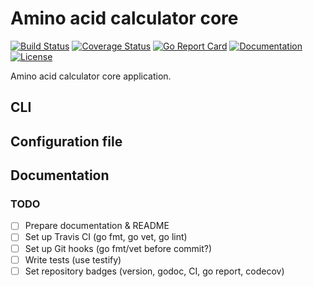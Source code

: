 # Amino acid calculator core 

[![Build Status](https://travis-ci.com/MaciejTe/amino-acid-calc-core.svg?branch=master)](https://travis-ci.com/MaciejTe/amino-acid-calc-core) 
[![Coverage Status](https://coveralls.io/repos/github/MaciejTe/amino-acid-calc-core/badge.svg?branch=master)](https://coveralls.io/github/MaciejTe/amino-acid-calc-core?branch=master)
[![Go Report Card](https://goreportcard.com/badge/github.com/MaciejTe/amino-acid-calc-core)](https://goreportcard.com/report/github.com/MaciejTe/amino-acid-calc-core)
[![Documentation](https://godoc.org/github.com/MaciejTe/amino-acid-calc-core?status.svg)](https://godoc.org/github.com/MaciejTe/amino-acid-calc-core)
[![License](https://img.shields.io/github/license/MaciejTe/amino-acid-calc-core.svg?maxAge=2592000)](https://godoc.org/github.com/MaciejTe/amino-acid-calc-core/LICENSE)


Amino acid calculator core application.

## CLI
## Configuration file
## Documentation


### TODO
- [ ] Prepare documentation & README
- [ ] Set up Travis CI (go fmt, go vet, go lint)
- [ ] Set up Git hooks (go fmt/vet before commit?)
- [ ] Write tests (use testify)
- [ ] Set repository badges (version, godoc, CI, go report, codecov)
